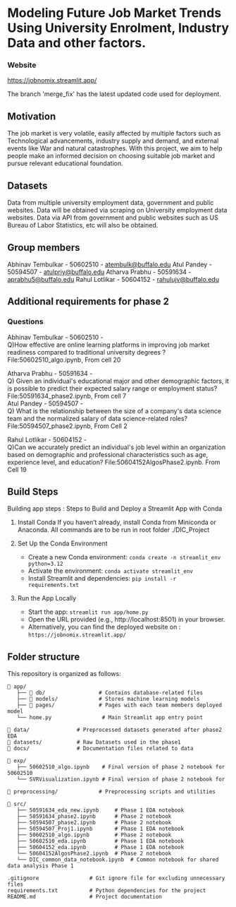 # Modeling Future Job Market Trends Using University Enrolment, Industry Data and other factors.

### Website
https://jobnomix.streamlit.app/

The branch 'merge_fix' has the latest updated code used for deployment.

## Motivation
The job market is very volatile, easily affected by multiple factors such as Technological advancements, industry supply and demand, and external events like War and natural catastrophes. With this project, we aim to help people make an informed decision on choosing suitable job market and pursue relevant educational foundation. 

## Datasets 
Data from multiple university employment data, government and public websites. Data will be obtained via scraping on University employment data websites. Data via API from government and public websites such as US Bureau of Labor Statistics, etc will also be obtained.

## Group members
Abhinav Tembulkar - 50602510 - atembulk@buffalo.edu
Atul Pandey - 50594507 - atulpriy@buffalo.edu
Atharva Prabhu - 50591634 - aprabhu5@buffalo.edu
Rahul Lotlikar - 50604152 - rahulujv@buffalo.edu

## Additional requirements for phase 2
### Questions
Abhinav Tembulkar - 50602510 -<br>
Q)How effective are online learning platforms in improving job market readiness compared to traditional university degrees ? File:50602510_algo.ipynb, From cell 20
<br>

Atharva Prabhu - 50591634 -<br>
Q) Given an individual's educational major and other demographic factors, it is possible to predict their expected salary range or employment status? File:50591634_phase2.ipynb, From cell 7
<br>
Atul Pandey - 50594507 -<br>
Q) What is the relationship between the size of a company's data science team and the normalized salary of data science-related roles? File:50594507_phase2.ipynb, From Cell 2
 <br>


Rahul Lotlikar - 50604152 -<br>
Q)Can we accurately predict an individual's job level within an organization based on demographic and professional characteristics such as age, experience level, and education? File:50604152AlgosPhase2.ipynb. From Cell 19
<br>

## Build Steps
Building app steps : 
Steps to Build and Deploy a Streamlit App with Conda

1. Install Conda
If you haven’t already, install Conda from Miniconda or Anaconda. All commands are to be run in root folder ./DIC_Project

2. Set Up the Conda Environment
    -  	Create a new Conda environment:
            `conda create -n streamlit_env python=3.12`
    -   Activate the environment:
            `conda activate streamlit_env`
    -   Install Streamlit and dependencies:
            `pip install -r requirements.txt`

3. Run the App Locally
    -	Start the app:
            `streamlit run app/home.py`
    -	Open the URL provided (e.g., http://localhost:8501) in your browser.
    -   Alternatively, you can find the deployed website on :
            `https://jobnomix.streamlit.app/`

## Folder structure

This repository is organized as follows:

```plaintext
📂 app/
   ├── 📂 db/                 # Contains database-related files
   ├── 📂 models/             # Stores machine learning models
   ├── 📂 pages/              # Pages with each team members deployed model 
   └── home.py                # Main Streamlit app entry point

📂 data/               # Preprocessed datasets generated after phase2 EDA
📂 datasets/           # Raw Datasets used in the phase1
📂 docs/               # Documentation files related to data

📂 exp/
   ├── 50602510_algo.ipynb    # Final version of phase 2 notebook for 50602510
   └── SVRVisualization.ipynb # Final version of phase 2 notebook for 

📂 preprocessing/             # Preprocessing scripts and utilities

📂 src/
   ├── 50591634_eda_new.ipynb     # Phase 1 EDA notebook
   ├── 50591634_phase2.ipynb      # Phase 2 notebook 
   ├── 50594507_phase2.ipynb      # Phase 2 notebook 
   ├── 50594507_Proj1.ipynb       # Phase 1 EDA notebook
   ├── 50602510_algo.ipynb        # Phase 2 notebook
   ├── 50602510_eda.ipynb         # Phase 1 EDA notebook
   ├── 50604152_eda.ipynb         # Phase 1 EDA notebook
   └── 50604152AlgosPhase2.ipynb  # Phase 2 notebook 
   └── DIC_common_data_notebook.ipynb  # Common notebook for shared data analysis Phase 1

.gitignore                # Git ignore file for excluding unnecessary files
requirements.txt          # Python dependencies for the project
README.md                 # Project documentation
```

